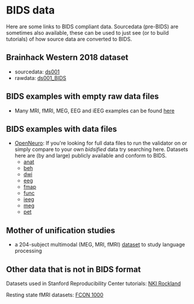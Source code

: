# BIDS data

Here are some links to BIDS compliant data. Sourcedata (pre-BIDS) are sometimes
also available, these can be used to just see (or to build tutorials) of how
source data are converted to BIDS.

## Brainhack Western 2018 dataset

-   sourcedata:
    [ds001](https://drive.google.com/drive/folders/15GiGHqit0gFFblOUuL2hSoWEJVw6q1M5)
-   rawdata:
    [ds001_BIDS](https://drive.google.com/drive/folders/1A3TbarHbtXqx7FfW0UbWWuY1GflF3630)

## BIDS examples with empty raw data files

-   Many MRI, fMRI, MEG, EEG and iEEG examples can be found
    [here](https://github.com/bids-standard/bids-examples)

## BIDS examples with data files

-   [OpenNeuro](https://openneuro.org/): If you're looking for full data files
    to run the validator on or simply compare to your own _bidsified_ data try
    searching here. Datasets here are (by and large) publicly available and
    conform to BIDS.
    -   [anat](https://openneuro.org/search/anat)
    -   [beh](https://openneuro.org/search/beh)
    -   [dwi](https://openneuro.org/search/dwi)
    -   [eeg](https://openneuro.org/search/eeg)
    -   [fmap](https://openneuro.org/search/fmap)
    -   [func](https://openneuro.org/search/func)
    -   [ieeg](https://openneuro.org/search/ieeg)
    -   [meg](https://openneuro.org/search/meg)
    -   [pet](https://openneuro.org/search/pet)

## Mother of unification studies

-   a 204-subject multimodal (MEG, MRI, fMRI)
    [dataset](https://data.donders.ru.nl/collections/di/dccn/DSC_3011020.09_236?0)
    to study language processing

## Other data that is not in BIDS format

Datasets used in Stanford Reproducibility Center tutorials:
[NKI Rockland](http://fcon_1000.projects.nitrc.org/indi/pro/eNKI_RS_TRT/FrontPage.html)

Resting state fMRI datasets:
[FCON 1000](http://fcon_1000.projects.nitrc.org/fcpClassic/FcpTable.html)

